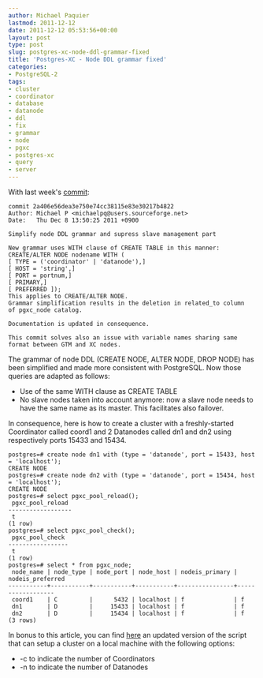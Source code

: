 ```yaml
---
author: Michael Paquier
lastmod: 2011-12-12
date: 2011-12-12 05:53:56+00:00
layout: post
type: post
slug: postgres-xc-node-ddl-grammar-fixed
title: 'Postgres-XC - Node DDL grammar fixed'
categories:
- PostgreSQL-2
tags:
- cluster
- coordinator
- database
- datanode
- ddl
- fix
- grammar
- node
- pgxc
- postgres-xc
- query
- server
---
```


With last week's [commit](http://postgres-xc.git.sourceforge.net/git/gitweb.cgi?p=postgres-xc/postgres-xc;a=commitdiff;h=2a406e56dea3e750e74cc38115e83e30217b4822;hp=99407dfd856b4250593379a6764f9bbd61ae03f7):

    commit 2a406e56dea3e750e74cc38115e83e30217b4822
    Author: Michael P <michaelpq@users.sourceforge.net>
    Date:   Thu Dec 8 13:50:25 2011 +0900

    Simplify node DDL grammar and supress slave management part

    New grammar uses WITH clause of CREATE TABLE in this manner:
    CREATE/ALTER NODE nodename WITH (
    [ TYPE = ('coordinator' | 'datanode'),]
    [ HOST = 'string',]
    [ PORT = portnum,]
    [ PRIMARY,]
    [ PREFERRED ]);
    This applies to CREATE/ALTER NODE.
    Grammar simplification results in the deletion in related_to column
    of pgxc_node catalog.

    Documentation is updated in consequence.

    This commit solves also an issue with variable names sharing same
    format between GTM and XC nodes.

The grammar of node DDL (CREATE NODE, ALTER NODE, DROP NODE) has been simplified and made more consistent with PostgreSQL. Now those queries are adapted as follows:

  * Use of the same WITH clause as CREATE TABLE
  * No slave nodes taken into account anymore: now a slave node needs to have the same name as its master. This facilitates also failover.

In consequence, here is how to create a cluster with a freshly-started Coordinator called coord1 and 2 Datanodes called dn1 and dn2 using respectively ports 15433 and 15434.

    postgres=# create node dn1 with (type = 'datanode', port = 15433, host = 'localhost');
    CREATE NODE
    postgres=# create node dn2 with (type = 'datanode', port = 15434, host = 'localhost');
    CREATE NODE
    postgres=# select pgxc_pool_reload();
     pgxc_pool_reload 
    ------------------
     t
    (1 row)
    postgres=# select pgxc_pool_check();
     pgxc_pool_check 
    -----------------
     t
    (1 row)
    postgres=# select * from pgxc_node;
     node_name | node_type | node_port | node_host | nodeis_primary | nodeis_preferred 
    -----------+-----------+-----------+-----------+----------------+------------------
     coord1    | C         |      5432 | localhost | f              | f
     dn1       | D         |     15433 | localhost | f              | f
     dn2       | D         |     15434 | localhost | f              | f
    (3 rows)

In bonus to this article, you can find [here](/wp-content/uploads/2011/12/start_cluster_2.tar.gz) an updated version of the script that can setup a cluster on a local machine with the following options:

  * -c to indicate the number of Coordinators
  * -n to indicate the number of Datanodes
